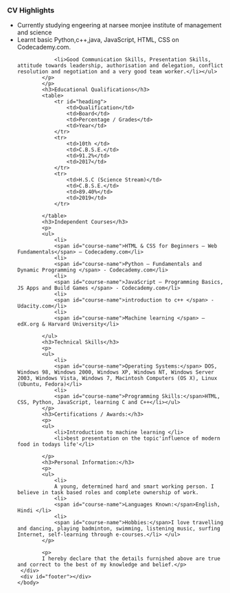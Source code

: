 <html>
 <head>
<link type="text/css" rel="stylesheet" href="resume.css"/>
<title></title> 
</head>
<body>
<div id="header">
     </div>
     <div class="left">
     </div>
     <div class="right">
            <h3>CV Highlights</h3>
            <p>
            <ul>
                <li>Currently studying engeering at narsee monjee institute of management and science </li>
                <li>Learnt basic Python,c++,java, JavaScript, HTML, CSS on Codecademy.com.</li>
          
                <li>Good Communication Skills, Presentation Skills, attitude towards leadership, authorisation and delegation, conflict resolution and negotiation and a very good team worker.</li></ul>
            </p>
            </p>
            <h3>Educational Qualifications</h3>
            <table>
                <tr id="heading">
                    <td>Qualification</td>
                    <td>Board</td>
                    <td>Percentage / Grades</td>
                    <td>Year</td>
                </tr>
                <tr>
                    <td>10th </td>
                    <td>C.B.S.E.</td>
                    <td>91.2%</td>
                    <td>2017</td>
                </tr>
                <tr>
                    <td>H.S.C (Science Stream)</td>
                    <td>C.B.S.E.</td>
                    <td>89.40%</td>
                    <td>2019</td>
                </tr>
                
            </table>
            <h3>Independent Courses</h3>
            <p>
            <ul>
                <li>
                <span id="course-name">HTML & CSS for Beginners – Web Fundamentals</span> – Codecademy.com</li>
                <li>
                <span id="course-name">Python – Fundamentals and Dynamic Programming </span> - Codecademy.com</li>
                <li>
                <span id="course-name">JavaScript – Programming Basics, JS Apps and Build Games </span> - Codecademy.com</li>
                <li>
                <span id="course-name">introduction to c++ </span> - Udacity.com</li>
                <li>
                <span id="course-name">Machine learning </span> – edX.org & Harvard University</li>
                
            </ul>
            <h3>Technical Skills</h3>
            <p>
            <ul>
                <li>
                <span id="course-name">Operating Systems:</span> DOS, Windows 98, Windows 2000, Windows XP, Windows NT, Windows Server 2003, Windows Vista, Windows 7, Macintosh Computers (OS X), Linux (Ubuntu, Fedora)</li>
                <li>
                <span id="course-name">Programming Skills:</span>HTML, CSS, Python, JavaScript, learning C and C++</li></ul>
            </p>
            <h3>Certifications / Awards:</h3>
            <p>
            <ul>
                <li>Introduction to machine learning </li>
                <li>best presentation on the topic'influence of modern food in todays life'</li>

            </p>
            <h3>Personal Information:</h3>
            <p>
            <ul>
                <li>
                A young, determined hard and smart working person. I believe in task based roles and complete ownership of work.
                <li>
                <span id="course-name">Languages Known:</span>English, Hindi </li>
                <li>
                <span id="course-name">Hobbies:</span>I love travelling and dancing, playing badminton, swimming, listening music, surfing Internet, self-learning through e-courses.</li> </ul>
            </p>
            
            <p>
            I hereby declare that the details furnished above are true and correct to the best of my knowledge and belief.</p>
     </div>
     <div id="footer"></div>
    </body>
</html>
